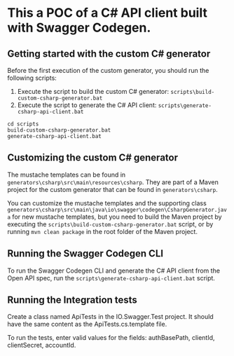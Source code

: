 # This a POC of a C# API client built with Swagger Codegen.

## Getting started with the custom C# generator

Before the first execution of the custom generator, you should run the following scripts:

1. Execute the script to build the custom C# generator: `scripts\build-custom-csharp-generator.bat`
2. Execute the script to generate the C# API client: `scripts\generate-csharp-api-client.bat`

```
cd scripts
build-custom-csharp-generator.bat
generate-csharp-api-client.bat
```

## Customizing the custom C# generator

The mustache templates can be found in `generators\csharp\src\main\resources\csharp`. They are part of a Maven project for the custom generator that can be found in `generators\csharp`.

You can customize the mustache templates and the supporting class `generators\csharp\src\main\java\io\swagger\codegen\CsharpGenerator.java` for new mustache templates, but you need to build the Maven project by executing the `scripts\build-custom-csharp-generator.bat` script, or by running `mvn clean package` in the root folder of the Maven project.

## Running the Swagger Codegen CLI

To run the Swagger Codegen CLI and generate the C# API client from the Open API spec, run the `scripts\generate-csharp-api-client.bat` script.

## Running the Integration tests

Create a class named ApiTests in the IO.Swagger.Test project. 
It should have the same content as the ApiTests.cs.template file.

To run the tests, enter valid values for the fields: authBasePath, clientId, clientSecret, accountId.